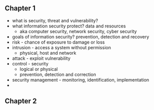 ## Chapter 1

- what is security, threat and vulnerability? 
- what information security protect? data and resources 
	- aka computer security, network security, cyber security 
- goals of information security? prevention, detection and recovery 
- risk - chance of exposure to damage or loss 
- intrusion - access a system without permission 
	- physical, host and network 
- attack - exploit vulnerability 
- control - security 
	- logical or physical 
	- prevention, detection and correction 
- security management - monitoring, identification, implementation
- 

## Chapter 2